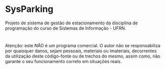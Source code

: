 # SysParking
Projeto de sistema de gestão de estacionamento da disciplina de programação do curso de Sistemas de Informação - UFRN. 
#
Atenção: este NÃO é um programa comercial. O autor não se responsabiliza por quaisquer danos, sejam pessoais, materiais ou imateriais, decorrentes da utilização deste código-fonte ou de trechos do mesmo, assim como, não garante o seu funcionamento correto em situações reais.
